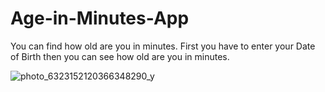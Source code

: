 # Age-in-Minutes-App
You can find how old are you in minutes.
First you have to enter your Date of Birth then you can see how old are you in minutes.

![photo_6323152120366348290_y](https://github.com/harsh7060/Age-in-Minutes-Calculator/assets/110349640/c130dad3-f29a-45f5-998b-c40ad54c65af)
